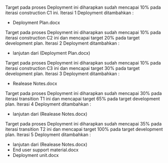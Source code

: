 Target pada proses Deployment  ini diharapkan sudah mencapai 10% pada iterasi construction C1 ini. Iterasi 1 Deployment  ditambahkan :
- Deployment Plan.docx

Target pada proses Deployment ini diharapkan sudah mencapai 10% pada iterasi construction C2 ini dan mencapai target 20% pada target development plan. Iterasi 2 Deployment ditambahkan :
- lanjutan dari (Deployment Plan.docx)

Target pada proses Deployment ini diharapkan sudah mencapai 10% pada iterasi construction C3 ini dan mencapai target 30% pada target development plan. Iterasi 3 Deployment ditambahkan :
- Realease Notes.docx

Target pada proses Deployment ini diharapkan sudah mencapai 30% pada iterasi transition T1 ini dan mencapai target 65% pada target development plan. Iterasi 4 Deployment ditambahkan :
- lanjutan dari (Realease Notes.docx)

Target pada proses Deployment ini diharapkan sudah mencapai 35% pada iterasi transition T2 ini dan mencapai target 100% pada target development plan. Iterasi 5 Deployment ditambahkan :
- lanjutan dari (Realease Notes.docx)
- End user support material.docx
- Deployment unit.docx